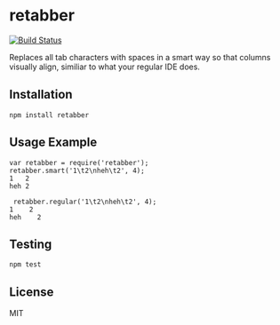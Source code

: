 # retabber

[![Build Status](https://travis-ci.org/alexgorbatchev/retabber.svg)](https://travis-ci.org/alexgorbatchev/retabber)

Replaces all tab characters with spaces in a smart way so that columns visually align, similiar to what your regular IDE does.

## Installation

    npm install retabber

## Usage Example

    var retabber = require('retabber');
    retabber.smart('1\t2\nheh\t2', 4);
    1   2
    heh 2
    
     retabber.regular('1\t2\nheh\t2', 4);
    1    2
    heh    2

## Testing

    npm test

## License

MIT
